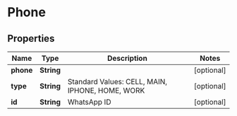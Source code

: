 

# Phone


## Properties

| Name | Type | Description | Notes |
|------------ | ------------- | ------------- | -------------|
|**phone** | **String** |  |  [optional] |
|**type** | **String** | Standard Values: CELL, MAIN, IPHONE, HOME, WORK |  [optional] |
|**id** | **String** | WhatsApp ID |  [optional] |




